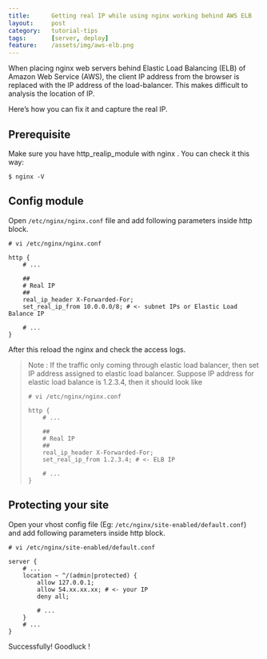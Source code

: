 ```yaml
---
title:      Getting real IP while using nginx working behind AWS ELB
layout:     post
category:   tutorial-tips
tags:       [server, deploy]
feature:    /assets/img/aws-elb.png
---
```


When placing nginx web servers behind Elastic Load Balancing (ELB) of Amazon Web Service (AWS),
the client IP address from the browser is replaced with the IP address of the load-balancer. 
This makes difficult to analysis the location of IP.

<!--more-->

Here’s how you can fix it and capture the real IP.

## Prerequisite

Make sure you have http_realip_module with nginx . You can check it this way:

```shell
$ nginx -V
```

## Config module

Open `/etc/nginx/nginx.conf` file and add following parameters inside http block.

```nginx
# vi /etc/nginx/nginx.conf

http {
    # ...

    ##
    # Real IP
    ##
    real_ip_header X-Forwarded-For;
    set_real_ip_from 10.0.0.0/8; # <- subnet IPs or Elastic Load Balance IP

    # ...
}
```

After this reload the nginx and check the access logs.

> Note : If the traffic  only coming through elastic load balancer,
> then set IP address assigned to elastic load balancer.
> Suppose IP address for elastic load balance  is 1.2.3.4, then it should look like
>
> ```nginx
> # vi /etc/nginx/nginx.conf
>
> http {
>     # ...
>
>     ##
>     # Real IP
>     ##
>     real_ip_header X-Forwarded-For;
>     set_real_ip_from 1.2.3.4; # <- ELB IP
>
>     # ...
> }
> ```

## Protecting your site

Open your vhost config file (Eg: `/etc/nginx/site-enabled/default.conf`) and add following parameters inside http block.

```nginx
# vi /etc/nginx/site-enabled/default.conf

server {
    # ...
    location ~ ^/(admin|protected) {
        allow 127.0.0.1;
        allow 54.xx.xx.xx; # <- your IP
        deny all;

        # ...
    }
    # ...
}
```

Successfully! Goodluck !